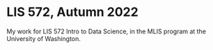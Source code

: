 # LIS 572, Autumn 2022
My work for LIS 572 Intro to Data Science, in the MLIS program at the University of Washington.
